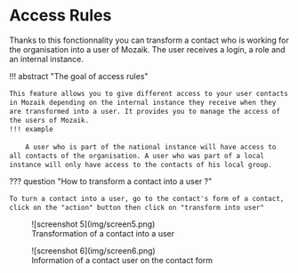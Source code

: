 
# Access Rules

Thanks to this fonctionnality you can transform a contact who is working for the organisation into a user of Mozaik. The user receives a login, a role and an internal instance.

!!! abstract "The goal of access rules"

    This feature allows you to give different access to your user contacts in Mozaik depending on the internal instance they receive when they are transformed into a user. It provides you to manage the access of the users of Mozaik. 
    !!! example
    
        A user who is part of the national instance will have access to all contacts of the organisation. A user who was part of a local instance will only have access to the contacts of his local group.

??? question "How to transform a contact into a user ?"

    To turn a contact into a user, go to the contact's form of a contact, click on the "action" button then click on "transform into user"

<figure markdown>
![screenshot 5](img/screen5.png)
<figcaption>Transformation of a contact into a user</figcaption>
</figure>

<figure markdown>
![screenshot 6](img/screen6.png)
<figcaption>Information of a contact user on the contact form</figcaption>
</figure>
